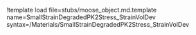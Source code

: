 !template load file=stubs/moose_object.md.template name=SmallStrainDegradedPK2Stress_StrainVolDev syntax=/Materials/SmallStrainDegradedPK2Stress_StrainVolDev